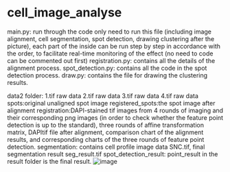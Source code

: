 # cell_image_analyse
main.py: run through the code only need to run this file (including image alignment, cell segmentation, spot detection, drawing clustering after the picture), each part of the inside can be run step by step in accordance with the order, to facilitate real-time monitoring of the effect (no need to code can be commented out first)
registration.py: contains all the details of the alignment process.
spot_detection.py: contains all the code in the spot detection process.
draw.py: contains the file for drawing the clustering results.

data2 folder:
1.tif raw data
2.tif raw data
3.tif raw data
4.tif raw data
spots:original unaligned spot image
registered_spots:the spot image after alignment
registration:DAPI-stained tif images from 4 rounds of imaging and their corresponding png images (in order to check whether the feature point detection is up to the standard), three rounds of affine transformation matrix, DAPItif file after alignment, comparison chart of the alignment results, and corresponding charts of the three rounds of feature point detection.
segmentation: contains cell profile image data SNC.tif, final segmentation result seg_result.tif
spot_detection_result: point_result in the result folder is the final result.
 ![image](https://github.com/wbzdjsmmz/cell_image_analyse/raw/master/flowchart.png)

